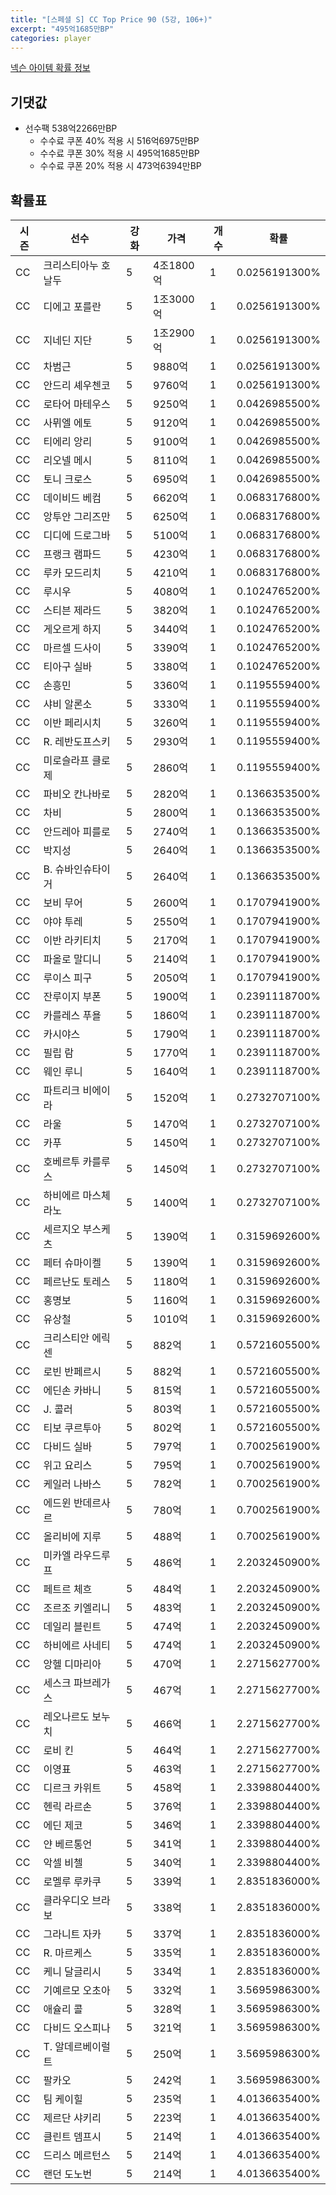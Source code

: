 ```yaml
---
title: "[스페셜 S] CC Top Price 90 (5강, 106+)"
excerpt: "495억1685만BP"
categories: player
---
```

[넥슨 아이템 확률 정보](http://iteminfo.nexon.com/probability/fo4?sn=7422)

## 기댓값
- 선수팩 538억2266만BP
  - 수수료 쿠폰 40% 적용 시 516억6975만BP
  - 수수료 쿠폰 30% 적용 시 495억1685만BP
  - 수수료 쿠폰 20% 적용 시 473억6394만BP


## 확률표

|시즌|선수|강화|가격|개수|확률|
|---|---|---|---|---|---|
|CC|크리스티아누 호날두|5|4조1800억|1|0.0256191300%|
|CC|디에고 포를란|5|1조3000억|1|0.0256191300%|
|CC|지네딘 지단|5|1조2900억|1|0.0256191300%|
|CC|차범근|5|9880억|1|0.0256191300%|
|CC|안드리 셰우첸코|5|9760억|1|0.0256191300%|
|CC|로타어 마테우스|5|9250억|1|0.0426985500%|
|CC|사뮈엘 에토|5|9120억|1|0.0426985500%|
|CC|티에리 앙리|5|9100억|1|0.0426985500%|
|CC|리오넬 메시|5|8110억|1|0.0426985500%|
|CC|토니 크로스|5|6950억|1|0.0426985500%|
|CC|데이비드 베컴|5|6620억|1|0.0683176800%|
|CC|앙투안 그리즈만|5|6250억|1|0.0683176800%|
|CC|디디에 드로그바|5|5100억|1|0.0683176800%|
|CC|프랭크 램파드|5|4230억|1|0.0683176800%|
|CC|루카 모드리치|5|4210억|1|0.0683176800%|
|CC|루시우|5|4080억|1|0.1024765200%|
|CC|스티븐 제라드|5|3820억|1|0.1024765200%|
|CC|게오르게 하지|5|3440억|1|0.1024765200%|
|CC|마르셀 드사이|5|3390억|1|0.1024765200%|
|CC|티아구 실바|5|3380억|1|0.1024765200%|
|CC|손흥민|5|3360억|1|0.1195559400%|
|CC|샤비 알론소|5|3330억|1|0.1195559400%|
|CC|이반 페리시치|5|3260억|1|0.1195559400%|
|CC|R. 레반도프스키|5|2930억|1|0.1195559400%|
|CC|미로슬라프 클로제|5|2860억|1|0.1195559400%|
|CC|파비오 칸나바로|5|2820억|1|0.1366353500%|
|CC|차비|5|2800억|1|0.1366353500%|
|CC|안드레아 피를로|5|2740억|1|0.1366353500%|
|CC|박지성|5|2640억|1|0.1366353500%|
|CC|B. 슈바인슈타이거|5|2640억|1|0.1366353500%|
|CC|보비 무어|5|2600억|1|0.1707941900%|
|CC|야야 투레|5|2550억|1|0.1707941900%|
|CC|이반 라키티치|5|2170억|1|0.1707941900%|
|CC|파올로 말디니|5|2140억|1|0.1707941900%|
|CC|루이스 피구|5|2050억|1|0.1707941900%|
|CC|잔루이지 부폰|5|1900억|1|0.2391118700%|
|CC|카를레스 푸욜|5|1860억|1|0.2391118700%|
|CC|카시야스|5|1790억|1|0.2391118700%|
|CC|필립 람|5|1770억|1|0.2391118700%|
|CC|웨인 루니|5|1640억|1|0.2391118700%|
|CC|파트리크 비에이라|5|1520억|1|0.2732707100%|
|CC|라울|5|1470억|1|0.2732707100%|
|CC|카푸|5|1450억|1|0.2732707100%|
|CC|호베르투 카를루스|5|1450억|1|0.2732707100%|
|CC|하비에르 마스체라노|5|1400억|1|0.2732707100%|
|CC|세르지오 부스케츠|5|1390억|1|0.3159692600%|
|CC|페터 슈마이켈|5|1390억|1|0.3159692600%|
|CC|페르난도 토레스|5|1180억|1|0.3159692600%|
|CC|홍명보|5|1160억|1|0.3159692600%|
|CC|유상철|5|1010억|1|0.3159692600%|
|CC|크리스티안 에릭센|5|882억|1|0.5721605500%|
|CC|로빈 반페르시|5|882억|1|0.5721605500%|
|CC|에딘손 카바니|5|815억|1|0.5721605500%|
|CC|J. 콜러|5|803억|1|0.5721605500%|
|CC|티보 쿠르투아|5|802억|1|0.5721605500%|
|CC|다비드 실바|5|797억|1|0.7002561900%|
|CC|위고 요리스|5|795억|1|0.7002561900%|
|CC|케일러 나바스|5|782억|1|0.7002561900%|
|CC|에드윈 반데르사르|5|780억|1|0.7002561900%|
|CC|올리비에 지루|5|488억|1|0.7002561900%|
|CC|미카엘 라우드루프|5|486억|1|2.2032450900%|
|CC|페트르 체흐|5|484억|1|2.2032450900%|
|CC|조르조 키엘리니|5|483억|1|2.2032450900%|
|CC|데일리 블린트|5|474억|1|2.2032450900%|
|CC|하비에르 사네티|5|474억|1|2.2032450900%|
|CC|앙헬 디마리아|5|470억|1|2.2715627700%|
|CC|세스크 파브레가스|5|467억|1|2.2715627700%|
|CC|레오나르도 보누치|5|466억|1|2.2715627700%|
|CC|로비 킨|5|464억|1|2.2715627700%|
|CC|이영표|5|463억|1|2.2715627700%|
|CC|디르크 카위트|5|458억|1|2.3398804400%|
|CC|헨릭 라르손|5|376억|1|2.3398804400%|
|CC|에딘 제코|5|346억|1|2.3398804400%|
|CC|얀 베르통언|5|341억|1|2.3398804400%|
|CC|악셀 비첼|5|340억|1|2.3398804400%|
|CC|로멜루 루카쿠|5|339억|1|2.8351836000%|
|CC|클라우디오 브라보|5|338억|1|2.8351836000%|
|CC|그라니트 자카|5|337억|1|2.8351836000%|
|CC|R. 마르케스|5|335억|1|2.8351836000%|
|CC|케니 달글리시|5|334억|1|2.8351836000%|
|CC|기예르모 오초아|5|332억|1|3.5695986300%|
|CC|애슐리 콜|5|328억|1|3.5695986300%|
|CC|다비드 오스피나|5|321억|1|3.5695986300%|
|CC|T. 알데르베이럴트|5|250억|1|3.5695986300%|
|CC|팔카오|5|242억|1|3.5695986300%|
|CC|팀 케이힐|5|235억|1|4.0136635400%|
|CC|제르단 샤키리|5|223억|1|4.0136635400%|
|CC|클린트 뎀프시|5|214억|1|4.0136635400%|
|CC|드리스 메르턴스|5|214억|1|4.0136635400%|
|CC|랜던 도노번|5|214억|1|4.0136635400%|
